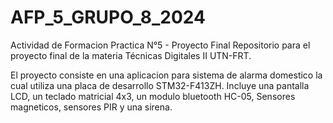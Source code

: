 # AFP_5_GRUPO_8_2024
Actividad de Formacion Practica N°5 - Proyecto Final
Repositorio para el proyecto final de la materia Técnicas Digitales II UTN-FRT. 

El proyecto consiste en una aplicacion para sistema de alarma domestico la cual utiliza una placa de desarrollo STM32-F413ZH.
Incluye una pantalla LCD, un teclado matricial 4x3, un modulo bluetooth HC-05, Sensores magneticos, sensores PIR y una sirena.
